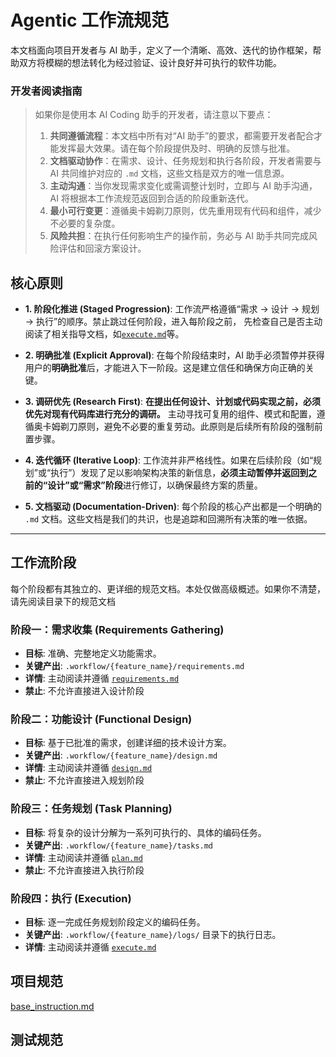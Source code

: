 # Agentic 工作流规范

本文档面向项目开发者与 AI 助手，定义了一个清晰、高效、迭代的协作框架，帮助双方将模糊的想法转化为经过验证、设计良好并可执行的软件功能。

### 开发者阅读指南

> 如果你是使用本 AI Coding 助手的开发者，请注意以下要点：
>
> 1. **共同遵循流程**：本文档中所有对“AI 助手”的要求，都需要开发者配合才能发挥最大效果。请在每个阶段提供及时、明确的反馈与批准。
> 2. **文档驱动协作**：在需求、设计、任务规划和执行各阶段，开发者需要与 AI 共同维护对应的 `.md` 文档，这些文档是双方的唯一信息源。
> 3. **主动沟通**：当你发现需求变化或需调整计划时，立即与 AI 助手沟通，AI 将根据本工作流规范返回到合适的阶段重新迭代。
> 4. **最小可行变更**：遵循奥卡姆剃刀原则，优先重用现有代码和组件，减少不必要的复杂度。
> 5. **风险共担**：在执行任何影响生产的操作前，务必与 AI 助手共同完成风险评估和回滚方案设计。

## 核心原则

-   **1. 阶段化推进 (Staged Progression)**: 工作流严格遵循“需求 -> 设计 -> 规划 -> 执行”的顺序。禁止跳过任何阶段，进入每阶段之前， 先检查自己是否主动阅读了相关指导文档，如[`execute.md`](./execute.md)等。

-   **2. 明确批准 (Explicit Approval)**: 在每个阶段结束时，AI 助手必须暂停并获得用户的**明确批准**后，才能进入下一阶段。这是建立信任和确保方向正确的关键。

-   **3. 调研优先 (Research First)**: **在提出任何设计、计划或代码实现之前，必须优先对现有代码库进行充分的调研。** 主动寻找可复用的组件、模式和配置，遵循奥卡姆剃刀原则，避免不必要的重复劳动。此原则是后续所有阶段的强制前置步骤。

-   **4. 迭代循环 (Iterative Loop)**: 工作流并非严格线性。如果在后续阶段（如“规划”或“执行”）发现了足以影响架构决策的新信息，**必须主动暂停并返回到之前的“设计”或“需求”阶段**进行修订，以确保最终方案的质量。

-   **5. 文档驱动 (Documentation-Driven)**: 每个阶段的核心产出都是一个明确的 `.md` 文档。这些文档是我们的共识，也是追踪和回溯所有决策的唯一依据。

---

## 工作流阶段

每个阶段都有其独立的、更详细的规范文档。本处仅做高级概述。如果你不清楚，请先阅读目录下的规范文档

### 阶段一：需求收集 (Requirements Gathering)
- **目标**: 准确、完整地定义功能需求。
- **关键产出**: `.workflow/{feature_name}/requirements.md`
- **详情**: 主动阅读并遵循 [`requirements.md`](./requirements.md)
- **禁止**: 不允许直接进入设计阶段

### 阶段二：功能设计 (Functional Design)
- **目标**: 基于已批准的需求，创建详细的技术设计方案。
- **关键产出**: `.workflow/{feature_name}/design.md`
- **详情**: 主动阅读并遵循 [`design.md`](./design.md)
- **禁止**: 不允许直接进入规划阶段

### 阶段三：任务规划 (Task Planning)
- **目标**: 将复杂的设计分解为一系列可执行的、具体的编码任务。
- **关键产出**: `.workflow/{feature_name}/tasks.md`
- **详情**: 主动阅读并遵循 [`plan.md`](./plan.md)
- **禁止**: 不允许直接进入执行阶段

### 阶段四：执行 (Execution)
- **目标**: 逐一完成任务规划阶段定义的编码任务。
- **关键产出**: `.workflow/{feature_name}/logs/` 目录下的执行日志。
- **详情**: 主动阅读并遵循 [`execute.md`](./execute.md) 

## 项目规范
[base_instruction.md](./{module_name}/base-introdction.md)

## 测试规范